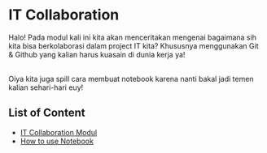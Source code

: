# IT Collaboration

Halo! Pada modul kali ini kita akan menceritakan mengenai bagaimana sih kita bisa berkolaborasi dalam project IT kita? Khususnya menggunakan Git & Github yang kalian harus kuasain di dunia kerja ya!

<br>
Oiya kita juga spill cara membuat notebook karena nanti bakal jadi temen kalian sehari-hari euy!

## List of Content
- [IT Collaboration Modul](<IT Collaboration (Notebook, Git, & Github).md>)
- [How to use Notebook](<Using Notebook for Data.md>)
